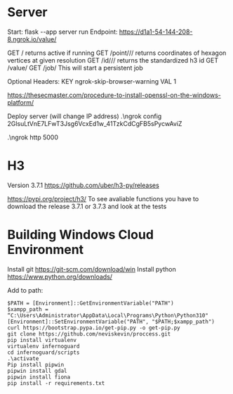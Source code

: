 # Server

Start: flask --app server run
Endpoint: https://d1a1-54-144-208-8.ngrok.io/value/

GET /
	returns active if running
GET /point/<x>/<y>/<res>
	returns coordinates of hexagon vertices at given resolution
GET /id/<x>/<y>/<res>
	returns the standardized h3 id
GET /value/<id>
GET /job/<id>
	This will start a persistent job

Optional Headers: 
KEY ngrok-skip-browser-warning 
VAL 1


https://thesecmaster.com/procedure-to-install-openssl-on-the-windows-platform/

Deploy server (will change IP address)
.\ngrok config 2GlsuLtVnE7LFwT3Jsg6VcxEd1w_41TzkCdCgFB5sPycwAviZ

.\ngrok http 5000


# H3
Version 3.7.1
https://github.com/uber/h3-py/releases

https://pypi.org/project/h3/
To see avaliable functions you have to download the release 3.7.1 or 3.7.3 and look at the tests

# Building Windows Cloud Environment

Install git
https://git-scm.com/download/win
Install python
https://www.python.org/downloads/

Add to path: 
```
$PATH = [Environment]::GetEnvironmentVariable("PATH")
$xampp_path = “C:\Users\Administrator\AppData\Local\Programs\Python\Python310"
[Environment]::SetEnvironmentVariable("PATH", "$PATH;$xampp_path")
curl https://bootstrap.pypa.io/get-pip.py -o get-pip.py
git clone https://github.com/neviskevin/proccess.git
pip install virtualenv
virtualenv infernoguard
cd infernoguard/scripts 
.\activate
Pip install pipwin
pipwin install gdal
pipwin install fiona
pip install -r requirements.txt
```

